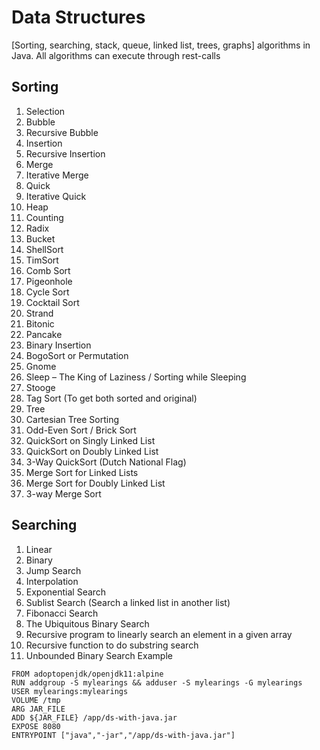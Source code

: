 # Data Structures
[Sorting, searching, stack, queue, linked list, trees, graphs] algorithms in Java. All algorithms can execute through rest-calls

## Sorting

1. Selection
2. Bubble
3. Recursive Bubble
4. Insertion
5. Recursive Insertion
6. Merge
7. Iterative Merge
8. Quick
9. Iterative Quick
10. Heap
11. Counting
12. Radix
13. Bucket
14. ShellSort
15. TimSort
16. Comb Sort
17. Pigeonhole
18. Cycle Sort
19. Cocktail Sort
20. Strand
21. Bitonic
22. Pancake
23. Binary Insertion
24. BogoSort or Permutation
25. Gnome
26. Sleep – The King of Laziness / Sorting while Sleeping
27. Stooge
28. Tag Sort (To get both sorted and original)
29. Tree
30. Cartesian Tree Sorting
31. Odd-Even Sort / Brick Sort
32. QuickSort on Singly Linked List
33. QuickSort on Doubly Linked List
34. 3-Way QuickSort (Dutch National Flag)
35. Merge Sort for Linked Lists
36. Merge Sort for Doubly Linked List
37. 3-way Merge Sort

## Searching
1. Linear
2. Binary
3. Jump Search
4. Interpolation 
5. Exponential Search
6. Sublist Search (Search a linked list in another list)
7. Fibonacci Search
8. The Ubiquitous Binary Search
9. Recursive program to linearly search an element in a given array
10. Recursive function to do substring search
11. Unbounded Binary Search Example 

```
FROM adoptopenjdk/openjdk11:alpine
RUN addgroup -S mylearings && adduser -S mylearings -G mylearings
USER mylearings:mylearings
VOLUME /tmp
ARG JAR_FILE
ADD ${JAR_FILE} /app/ds-with-java.jar
EXPOSE 8080
ENTRYPOINT ["java","-jar","/app/ds-with-java.jar"]
```
